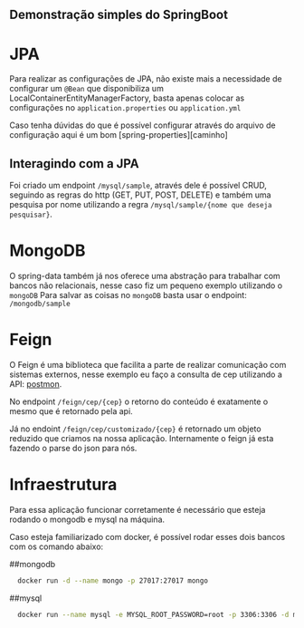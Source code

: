 ## Demonstração simples do SpringBoot


# JPA

Para realizar as configurações de JPA, não existe mais a necessidade de configurar um `@Bean` que disponibiliza um 
LocalContainerEntityManagerFactory, basta apenas colocar as configurações no `application.properties` ou `application.yml`

Caso tenha dúvidas do que é possível configurar através do arquivo de configuração aqui é um bom [spring-properties][caminho]


## Interagindo com a JPA

Foi criado um endpoint `/mysql/sample`, através dele é possível CRUD, seguindo as regras do http (GET, PUT, POST, DELETE) e também uma pesquisa por nome
utilizando a regra `/mysql/sample/{nome que deseja pesquisar}`.

# MongoDB 

O spring-data também já nos oferece uma abstração para trabalhar com bancos não relacionais, nesse caso fiz um pequeno exemplo utilizando o `mongoDB`
Para salvar as coisas no `mongoDB` basta usar o endpoint: `/mongodb/sample`


# Feign

O Feign é uma biblioteca que facilita a parte de realizar comunicação com sistemas externos, nesse exemplo eu faço a consulta de cep
utilizando a API: [postmon][postmon].

No endpoint `/feign/cep/{cep}` o retorno do conteúdo é exatamente o mesmo que é retornado pela api.

Já no endoint `/feign/cep/customizado/{cep}` é retornado um objeto reduzido que criamos na nossa aplicação. 
Internamente o feign já esta fazendo o parse do json para nós.


# Infraestrutura

Para essa aplicação funcionar corretamente é necessário que esteja rodando o mongodb e mysql na máquina. 

Caso esteja familiarizado com docker, é possível rodar esses dois bancos com os comando abaixo: 

##mongodb
```sh
  docker run -d --name mongo -p 27017:27017 mongo
  ```

##mysql
```sh
  docker run --name mysql -e MYSQL_ROOT_PASSWORD=root -p 3306:3306 -d mysql
```




[postmon]: http://postmon.com.br/
[spring-properties]:   https://docs.spring.io/spring-boot/docs/current/reference/html/common-application-properties.html
